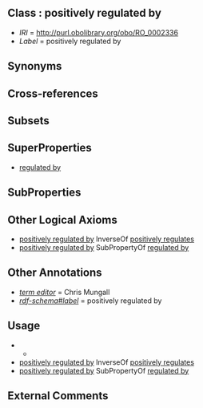 
## Class : positively regulated by

 * *IRI* = http://purl.obolibrary.org/obo/RO_0002336
 * *Label* = positively regulated by

## Synonyms


## Cross-references


## Subsets


## SuperProperties

 * [regulated by](../../RO/34/RO_0002334.md)

## SubProperties


## Other Logical Axioms

 * [positively regulated by](../../RO/36/RO_0002336.md) InverseOf [positively regulates](../../RO/13/RO_0002213.md)
 * [positively regulated by](../../RO/36/RO_0002336.md) SubPropertyOf [regulated by](../../RO/34/RO_0002334.md)

## Other Annotations

 * *[term editor](../../IAO/17/IAO_0000117.md)* = Chris Mungall
 * *[rdf-schema#label](../../el/rdf-schema#label.md)* = positively regulated by

## Usage

 * -
 * [positively regulated by](../../RO/36/RO_0002336.md) InverseOf [positively regulates](../../RO/13/RO_0002213.md)
 * [positively regulated by](../../RO/36/RO_0002336.md) SubPropertyOf [regulated by](../../RO/34/RO_0002334.md)

## External Comments

